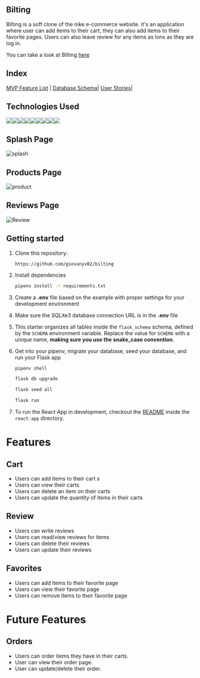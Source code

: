 ## Bilting
Bilting is a soft clone of the nike e-commerce website. it's an application where user can add items to their cart, they can also add items to their favorite pages. Users can also leave review for any items as lons as they are log in.

You can take a look at Bilting [here](https://bilting.onrender.com)

## Index
[MVP Feature List](https://github.com/giovanyv02/bilting/wiki/MVP-Feature-List) |
[Database Schema](https://github.com/giovanyv02/bilting/wiki/Bilting-diagram)|
[User Stories](https://github.com/giovanyv02/bilting/wiki/User-Stories)|

## Technologies Used
<img src ="https://img.shields.io/badge/Python-3776AB?style=for-the-badge&logo=python&logoColor=white"/><img src="https://img.shields.io/badge/JavaScript-323330?style=for-the-badge&logo=javascript&logoColor=F7DF1E" /><img src="https://img.shields.io/badge/Node.js-339933?style=for-the-badge&logo=nodedotjs&logoColor=white" /><img src="https://img.shields.io/badge/PostgreSQL-316192?style=for-the-badge&logo=postgresql&logoColor=white" /><img src="https://img.shields.io/badge/HTML5-E34F26?style=for-the-badge&logo=html5&logoColor=white" /><img src="https://img.shields.io/badge/CSS3-1572B6?style=for-the-badge&logo=css3&logoColor=white" /><img src="https://img.shields.io/badge/React-20232A?style=for-the-badge&logo=react&logoColor=61DAFB" /><img src="https://img.shields.io/badge/Redux-593D88?style=for-the-badge&logo=redux&logoColor=white" /><img src="https://img.shields.io/badge/GitHub-100000?style=for-the-badge&logo=github&logoColor=white" />

## Splash Page
![splash](https://i.postimg.cc/FKBK3jtC/Screenshot-58.png)


## Products Page
![product](https://i.postimg.cc/j5DLFMQr/Screenshot-61.png)

## Reviews Page
![Review](https://i.postimg.cc/gJjY0rny/Screenshot-62.png)

## Getting started
1. Clone this repository:


   `
      https://github.com/giovanyv02/bilting
   `

3. Install dependencies

      ```bash
      pipenv install -r requirements.txt
      ```

4. Create a **.env** file based on the example with proper settings for your
   development environment

5. Make sure the SQLite3 database connection URL is in the **.env** file

6. This starter organizes all tables inside the `flask_schema` schema, defined
   by the `SCHEMA` environment variable.  Replace the value for
   `SCHEMA` with a unique name, **making sure you use the snake_case
   convention**.

7. Get into your pipenv, migrate your database, seed your database, and run your Flask app

   ```bash
   pipenv shell
   ```

   ```bash
   flask db upgrade
   ```

   ```bash
   flask seed all
   ```

   ```bash
   flask run
   ```

8. To run the React App in development, checkout the [README](./react-app/README.md) inside the `react-app` directory.

# Features

## Cart
* Users can add items to their cart s
* Users can view their carts
* Users can delete an item on their carts
* Users can update the quantity of items in their carts

## Review
* Users can write reviews
* Users can read/view reviews for items
* Users can delete their reviews
* Users can update their reviews

## Favorites
* Users can add items to their favorite page
* Users can view their favorite page
* Users can remove items to their favorite page

# Future Features

## Orders
* Users can order items they have in their carts.
* User can view their order page.
* User can update/delete their order.
